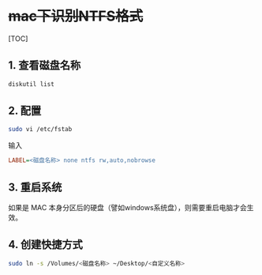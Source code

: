 # ~~mac下识别NTFS格式~~

[TOC]

## 1. 查看磁盘名称

```sh
diskutil list
```

## 2. 配置

```sh
sudo vi /etc/fstab
```

输入

```ini
LABEL=<磁盘名称> none ntfs rw,auto,nobrowse
```

## 3. 重启系统

如果是 MAC 本身分区后的硬盘（譬如windows系统盘），则需要重启电脑才会生效。

## 4. 创建快捷方式

```sh
sudo ln -s /Volumes/<磁盘名称> ~/Desktop/<自定义名称>
```
